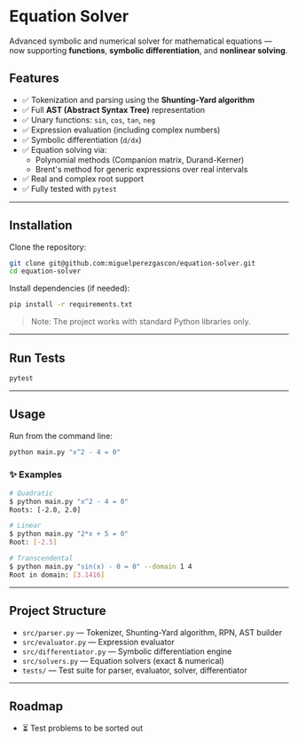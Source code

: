# Equation Solver

Advanced symbolic and numerical solver for mathematical equations — now supporting **functions**, **symbolic differentiation**, and **nonlinear solving**.

## Features

- ✅ Tokenization and parsing using the **Shunting‑Yard algorithm**
- ✅ Full **AST (Abstract Syntax Tree)** representation
- ✅ Unary functions: `sin`, `cos`, `tan`, `neg`
- ✅ Expression evaluation (including complex numbers)
- ✅ Symbolic differentiation (`d/dx`)
- ✅ Equation solving via:
  - Polynomial methods (Companion matrix, Durand-Kerner)
  - Brent's method for generic expressions over real intervals
- ✅ Real and complex root support
- ✅ Fully tested with `pytest`

---

## Installation

Clone the repository:

```bash
git clone git@github.com:miguelperezgascon/equation-solver.git
cd equation-solver
```

Install dependencies (if needed):

```bash
pip install -r requirements.txt
```

> Note: The project works with standard Python libraries only.

---

## Run Tests

```bash
pytest
```

---

## Usage

Run from the command line:

```bash
python main.py "x^2 - 4 = 0"
```

### ✨ Examples

```bash
# Quadratic
$ python main.py "x^2 - 4 = 0"
Roots: [-2.0, 2.0]

# Linear
$ python main.py "2*x + 5 = 0"
Root: [-2.5]

# Transcendental
$ python main.py "sin(x) - 0 = 0" --domain 1 4
Root in domain: [3.1416]
```

---

## Project Structure

- `src/parser.py` — Tokenizer, Shunting-Yard algorithm, RPN, AST builder
- `src/evaluator.py` — Expression evaluator
- `src/differentiator.py` — Symbolic differentiation engine
- `src/solvers.py` — Equation solvers (exact & numerical)
- `tests/` — Test suite for parser, evaluator, solver, differentiator

---

## Roadmap

- ⏳ Test problems to be sorted out
